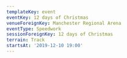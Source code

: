 ```yaml
---
templateKey: event
eventKey: 12 days of Christmas
venueForeignKey: Manchester Regional Arena
eventType: Speedwork
sessionForeignKey: 12 days of Christmas
terrain: Track
startsAt: '2019-12-10 19:00'
---
```

